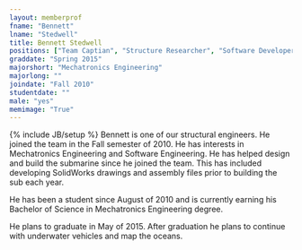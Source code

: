 ```yaml
---
layout: memberprof
fname: "Bennett"
lname: "Stedwell"
title: Bennett Stedwell
positions: ["Team Captian", "Structure Researcher", "Software Developer"]
graddate: "Spring 2015"
majorshort: "Mechatronics Engineering"
majorlong: ""
joindate: "Fall 2010"
studentdate: ""
male: "yes"
memimage: "True"
---
```

{% include JB/setup %}
Bennett is one of our structural engineers. He joined the team in the Fall semester of 2010. He has interests in Mechatronics Engineering and Software Engineering. He has helped design and build the submarine since he joined the team. This has included developing SolidWorks drawings and assembly files prior to building the sub each year.

He has been a student since August of 2010 and is currently earning his Bachelor of Science in Mechatronics Engineering degree.

He plans to graduate in May of 2015. After graduation he plans to continue with underwater vehicles and map the oceans.
